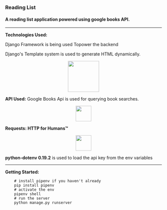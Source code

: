 ### Reading List 
#### A reading list application powered using google books API.

---

**Technologies Used:**

Django Framework is being used Topower the backend

Django's Template system is used to generate HTML dynamically. 

<p align="center">
<img src="https://static.djangoproject.com/img/logos/django-logo-negative.svg" width="100px" >
</p>


**API Used:**
Google Books Api is used for querying book searches. 
<p align="center">
<img src="https://upload.wikimedia.org/wikipedia/commons/8/8d/Google_Play_Books_icon_%282016%29.svg" width="50px" >
</p>


**Requests: HTTP for Humans™**
<p align="center">
<img src="https://docs.python-requests.org/en/latest/_static/requests-sidebar.png
" width="50px" >
</p>


**python-dotenv 0.19.2** is used to load the api key from the env variables 


--- 

**Getting Started:**

```shell
    # install pipenv if you haven't already    
    pip install pipenv 
    # activate the env     
    pipenv shell
    # run the server
    python manage.py runserver     
```